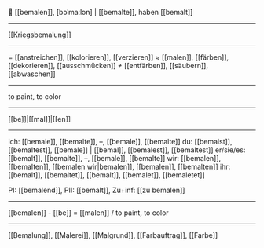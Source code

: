 🎨 [[bemalen]], [bəˈmaːlən] | [[bemalte]], haben [[bemalt]]

---
[[Kriegsbemalung]]

---
= [[anstreichen]], [[kolorieren]], [[verzieren]]
≈ [[malen]], [[färben]], [[dekorieren]], [[ausschmücken]]
≠ [[entfärben]], [[säubern]], [[abwaschen]]

---
to paint, to color

---
[[be]]|[[mal]]|[[en]]

---
ich: [[bemale]], [[bemalte]], –, [[bemale]], [[bemalte]]
du: [[bemalst]], [[bemaltest]], [[bemale]] | [[bemal]], [[bemalest]], [[bemaltest]]
er/sie/es: [[bemalt]], [[bemalte]], –, [[bemale]], [[bemalte]]
wir: [[bemalen]], [[bemalten]], [[bemalen wir|bemalen]], [[bemalen]], [[bemalten]]
ihr: [[bemalt]], [[bemaltet]], [[bemalt]], [[bemalet]], [[bemaletet]]

PI: [[bemalend]], PII: [[bemalt]], Zu+inf: [[zu bemalen]]

---
[[bemalen]] - [[be]] = [[malen]] / to paint, to color

---
[[Bemalung]], [[Malerei]], [[Malgrund]], [[Farbauftrag]], [[Farbe]]